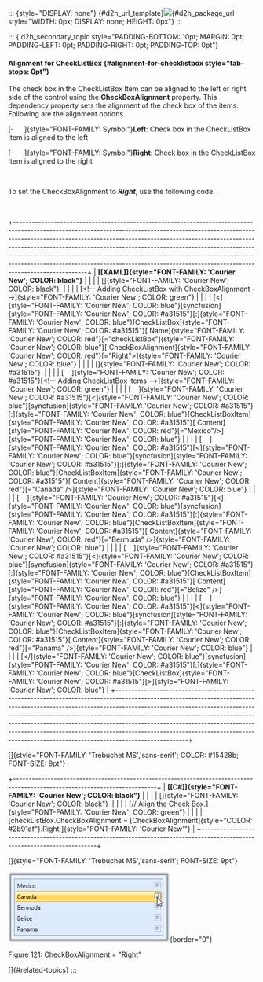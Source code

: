 ::: {style="DISPLAY: none"}
[](ms-xhelp:///?Id=d2h_url_template){#d2h_url_template}![](!package_url!){#d2h_package_url style="WIDTH: 0px; DISPLAY: none; HEIGHT: 0px"}
:::

::: {.d2h_secondary_topic style="PADDING-BOTTOM: 10pt; MARGIN: 0pt; PADDING-LEFT: 0pt; PADDING-RIGHT: 0pt; PADDING-TOP: 0pt"}
#### Alignment for CheckListBox {#alignment-for-checklistbox style="tab-stops: 0pt"}

The check box in the CheckListBox Item can be aligned to the left or right side of the control using the **CheckBoxAlignment** property. This dependency property sets the alignment of the check box of the items. Following are the alignment options.

[·      ]{style="FONT-FAMILY: Symbol"}**Left**: Check box in the CheckListBox Item is aligned to the left

[·      ]{style="FONT-FAMILY: Symbol"}**Right**: Check box in the CheckListBox Item is aligned to the right

 

To set the CheckBoxAlignment to ***Right***, use the following code.

 

+-----------------------------------------------------------------------------------------------------------------------------------------------------------------------------------------------------------------------------------------------------------------------------------------------------------------------------------------------------------------------------------------------------------------------------------------------------------------------------------------------------------+
| **[\[XAML\]]{style="FONT-FAMILY: 'Courier New'; COLOR: black"}**                                                                                                                                                                                                                                                                                                                                                                                                                                          |
|                                                                                                                                                                                                                                                                                                                                                                                                                                                                                                           |
| []{style="FONT-FAMILY: 'Courier New'; COLOR: black"}                                                                                                                                                                                                                                                                                                                                                                                                                                                      |
|                                                                                                                                                                                                                                                                                                                                                                                                                                                                                                           |
| [\<!\-- Adding CheckListBox with CheckBoxAlignment \--\>]{style="FONT-FAMILY: 'Courier New'; COLOR: green"}                                                                                                                                                                                                                                                                                                                                                                                               |
|                                                                                                                                                                                                                                                                                                                                                                                                                                                                                                           |
| [\<]{style="FONT-FAMILY: 'Courier New'; COLOR: blue"}[syncfusion]{style="FONT-FAMILY: 'Courier New'; COLOR: #a31515"}[:]{style="FONT-FAMILY: 'Courier New'; COLOR: blue"}[CheckListBox]{style="FONT-FAMILY: 'Courier New'; COLOR: #a31515"}[ Name]{style="FONT-FAMILY: 'Courier New'; COLOR: red"}[=\"checkListBox\"]{style="FONT-FAMILY: 'Courier New'; COLOR: blue"}[ CheckBoxAlignment]{style="FONT-FAMILY: 'Courier New'; COLOR: red"}[=\"Right\"\>]{style="FONT-FAMILY: 'Courier New'; COLOR: blue"} |
|                                                                                                                                                                                                                                                                                                                                                                                                                                                                                                           |
| []{style="FONT-FAMILY: 'Courier New'; COLOR: #a31515"}                                                                                                                                                                                                                                                                                                                                                                                                                                                    |
|                                                                                                                                                                                                                                                                                                                                                                                                                                                                                                           |
| [    ]{style="FONT-FAMILY: 'Courier New'; COLOR: #a31515"}[\<!\-- Adding CheckListBox items \--\>]{style="FONT-FAMILY: 'Courier New'; COLOR: green"}                                                                                                                                                                                                                                                                                                                                                      |
|                                                                                                                                                                                                                                                                                                                                                                                                                                                                                                           |
| [    ]{style="FONT-FAMILY: 'Courier New'; COLOR: #a31515"}[\<]{style="FONT-FAMILY: 'Courier New'; COLOR: blue"}[syncfusion]{style="FONT-FAMILY: 'Courier New'; COLOR: #a31515"}[:]{style="FONT-FAMILY: 'Courier New'; COLOR: blue"}[CheckListBoxItem]{style="FONT-FAMILY: 'Courier New'; COLOR: #a31515"}[ Content]{style="FONT-FAMILY: 'Courier New'; COLOR: red"}[=\"Mexico\"/\>]{style="FONT-FAMILY: 'Courier New'; COLOR: blue"}                                                                      |
|                                                                                                                                                                                                                                                                                                                                                                                                                                                                                                           |
| [    ]{style="FONT-FAMILY: 'Courier New'; COLOR: #a31515"}[\<]{style="FONT-FAMILY: 'Courier New'; COLOR: blue"}[syncfusion]{style="FONT-FAMILY: 'Courier New'; COLOR: #a31515"}[:]{style="FONT-FAMILY: 'Courier New'; COLOR: blue"}[CheckListBoxItem]{style="FONT-FAMILY: 'Courier New'; COLOR: #a31515"}[ Content]{style="FONT-FAMILY: 'Courier New'; COLOR: red"}[=\"Canada\" /\>]{style="FONT-FAMILY: 'Courier New'; COLOR: blue"}                                                                     |
|                                                                                                                                                                                                                                                                                                                                                                                                                                                                                                           |
| [    ]{style="FONT-FAMILY: 'Courier New'; COLOR: #a31515"}[\<]{style="FONT-FAMILY: 'Courier New'; COLOR: blue"}[syncfusion]{style="FONT-FAMILY: 'Courier New'; COLOR: #a31515"}[:]{style="FONT-FAMILY: 'Courier New'; COLOR: blue"}[CheckListBoxItem]{style="FONT-FAMILY: 'Courier New'; COLOR: #a31515"}[ Content]{style="FONT-FAMILY: 'Courier New'; COLOR: red"}[=\"Bermuda\" /\>]{style="FONT-FAMILY: 'Courier New'; COLOR: blue"}                                                                    |
|                                                                                                                                                                                                                                                                                                                                                                                                                                                                                                           |
| [    ]{style="FONT-FAMILY: 'Courier New'; COLOR: #a31515"}[\<]{style="FONT-FAMILY: 'Courier New'; COLOR: blue"}[syncfusion]{style="FONT-FAMILY: 'Courier New'; COLOR: #a31515"}[:]{style="FONT-FAMILY: 'Courier New'; COLOR: blue"}[CheckListBoxItem]{style="FONT-FAMILY: 'Courier New'; COLOR: #a31515"}[ Content]{style="FONT-FAMILY: 'Courier New'; COLOR: red"}[=\"Belize\" /\>]{style="FONT-FAMILY: 'Courier New'; COLOR: blue"}                                                                     |
|                                                                                                                                                                                                                                                                                                                                                                                                                                                                                                           |
| [    ]{style="FONT-FAMILY: 'Courier New'; COLOR: #a31515"}[\<]{style="FONT-FAMILY: 'Courier New'; COLOR: blue"}[syncfusion]{style="FONT-FAMILY: 'Courier New'; COLOR: #a31515"}[:]{style="FONT-FAMILY: 'Courier New'; COLOR: blue"}[CheckListBoxItem]{style="FONT-FAMILY: 'Courier New'; COLOR: #a31515"}[ Content]{style="FONT-FAMILY: 'Courier New'; COLOR: red"}[=\"Panama\" /\>]{style="FONT-FAMILY: 'Courier New'; COLOR: blue"}                                                                     |
|                                                                                                                                                                                                                                                                                                                                                                                                                                                                                                           |
| [\</]{style="FONT-FAMILY: 'Courier New'; COLOR: blue"}[syncfusion]{style="FONT-FAMILY: 'Courier New'; COLOR: #a31515"}[:]{style="FONT-FAMILY: 'Courier New'; COLOR: blue"}[CheckListBox]{style="FONT-FAMILY: 'Courier New'; COLOR: #a31515"}[\>]{style="FONT-FAMILY: 'Courier New'; COLOR: blue"}                                                                                                                                                                                                         |
+-----------------------------------------------------------------------------------------------------------------------------------------------------------------------------------------------------------------------------------------------------------------------------------------------------------------------------------------------------------------------------------------------------------------------------------------------------------------------------------------------------------+

[]{style="FONT-FAMILY: 'Trebuchet MS','sans-serif'; COLOR: #15428b; FONT-SIZE: 9pt"} 

+---------------------------------------------------------------------------------------------------------------------------+
| **[\[C#\]]{style="FONT-FAMILY: 'Courier New'; COLOR: black"}**                                                            |
|                                                                                                                           |
| []{style="FONT-FAMILY: 'Courier New'; COLOR: black"}                                                                      |
|                                                                                                                           |
| [// Align the Check Box.]{style="FONT-FAMILY: 'Courier New'; COLOR: green"}                                               |
|                                                                                                                           |
| [checkListBox.CheckBoxAlignment = [CheckBoxAlignment]{style="COLOR: #2b91af"}.Right;]{style="FONT-FAMILY: 'Courier New'"} |
+---------------------------------------------------------------------------------------------------------------------------+

[]{style="FONT-FAMILY: 'Trebuchet MS','sans-serif'; FONT-SIZE: 9pt"} 

![](ImagesExt/image30_123.jpg){border="0"}

Figure 121: CheckBoxAlignment = \"Right\"

[]{#related-topics}
:::
